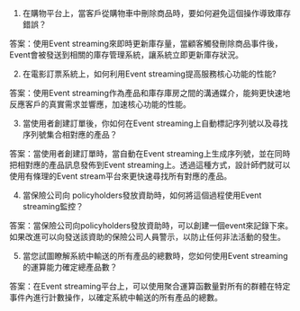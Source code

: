 

1. 在購物平台上，當客戶從購物車中刪除商品時，要如何避免這個操作導致庫存錯誤？

答案：使用Event streaming來即時更新庫存量，當顧客觸發刪除商品事件後，Event會被發送到相關的庫存管理系統，讓系統立即更新庫存狀況。

2. 在電影訂票系統上，如何利用Event streaming提高服務核心功能的性能?

答案：使用Event streaming作為產品和庫存庫房之間的溝通媒介，能夠更快速地反應客戶的真實需求並響應，加速核心功能的性能。

3. 當使用者創建訂單後，你如何在Event streaming上自動標記序列號以及尋找序列號集合相對應的產品？

答案：當使用者創建訂單時，當自動在Event streaming上生成序列號，並在同時把相對應的產品訊息發佈到Event streaming上。透過這種方式，設計師們就可以使用有條理的Event stream平台來更快速尋找所有對應的產品。

4. 當保險公司向 policyholders發放資助時，如何將這個過程使用Event streaming監控？

答案：當保險公司向policyholders發放資助時，可以創建一個event來記錄下來。如果改進可以向發送該資助的保險公司人員警示，以防止任何非法活動的發生。

5. 當您試圖瞭解系統中輸送的所有產品的總數時，您如何使用Event streaming的運算能力確定總產品數？

答案：在Event streaming平台上，可以使用聚合運算函數量對所有的群體在特定事件內進行計數操作，以確定系統中輸送的所有產品的總數。